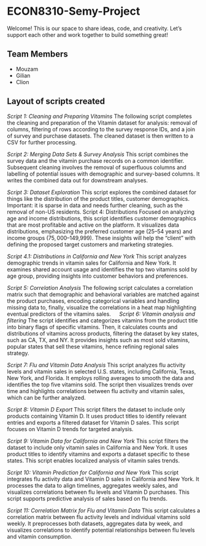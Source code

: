 # ECON8310-Semy-Project

Welcome! This is our space to share ideas, code, and creativity. Let’s support each other and work together to build something great!

## Team Members
- Mouzam
- Gilian
- Clion

## Layout of scripts created
_Script 1: Cleaning and Preparing Vitamins_
The following script completes the cleaning and preparation of the Vitamin dataset for analysis: removal of columns, filtering of rows according to the survey response IDs, and a join of survey and purchase datasets. The cleaned dataset is then written to a CSV for further processing.

_Script 2: Merging Data Sets & Survey Analysis_
This script combines the survey data and the vitamin purchase records on a common identifier. Subsequent cleaning involves the removal of superfluous columns and labelling of potential issues with demographic and survey-based columns. It writes the combined data out for downstream analyses.

_Script 3: Dataset Exploration_
This script explores the combined dataset for things like the distribution of the product titles, customer demographics. Important: it is sparse in data and needs further cleaning, such as the removal of non-US residents.
Script 4: Distributions
Focused on analyzing age and income distributions, this script identifies customer demographics that are most profitable and active on the platform. It visualizes data distributions, emphasizing the preferred customer age (25–54 years) and income groups ($75,000–$149,999). These insights will help the “client” with defining the proposed target customers and marketing strategies.

_Script 4.1: Distributions in California and New York_
This script analyzes demographic trends in vitamin sales for California and New York. It examines shared account usage and identifies the top two vitamins sold by age group, providing insights into customer behaviors and preferences.

_Script 5: Correlation Analysis_
The following script calculates a correlation matrix such that demographic and behavioral variables are matched against the product purchases, encoding categorical variables and handling missing data to, finally, visualize the correlations in a heat map highlighting eventual predictors of the vitamins sales.
 
_Script 6: Vitamin analysis and filtering_
The script identifies and categorizes vitamins from the product title into binary flags of specific vitamins. Then, it calculates counts and distributions of vitamins across products, filtering the dataset by key states, such as CA, TX, and NY. It provides insights such as most sold vitamins, popular states that sell these vitamins, hence refining regional sales strategy.

_Script 7: Flu and Vitamin Data Analysis_
This script analyzes flu activity levels and vitamin sales in selected U.S. states, including California, Texas, New York, and Florida. It employs rolling averages to smooth the data and identifies the top five vitamins sold. The script then visualizes trends over time and highlights correlations between flu activity and vitamin sales, which can be further analyzed.

_Script 8: Vitamin D Export_
This script filters the dataset to include only products containing Vitamin D. It uses product titles to identify relevant entries and exports a filtered dataset for Vitamin D sales. This script focuses on Vitamin D trends for targeted analysis.

_Script 9: Vitamin Data for California and New York_
This script filters the dataset to include only vitamin sales in California and New York. It uses product titles to identify vitamins and exports a dataset specific to these states. This script enables localized analysis of vitamin sales trends.

_Script 10: Vitamin Prediction for California and New York_
This script integrates flu activity data and Vitamin D sales in California and New York. It processes the data to align timelines, aggregates weekly sales, and visualizes correlations between flu levels and Vitamin D purchases. This script supports predictive analysis of sales based on flu trends.

_Script 11: Correlation Matrix for Flu and Vitamin Data_
This script calculates a correlation matrix between flu activity levels and individual vitamins sold weekly. It preprocesses both datasets, aggregates data by week, and visualizes correlations to identify potential relationships between flu levels and vitamin consumption.

